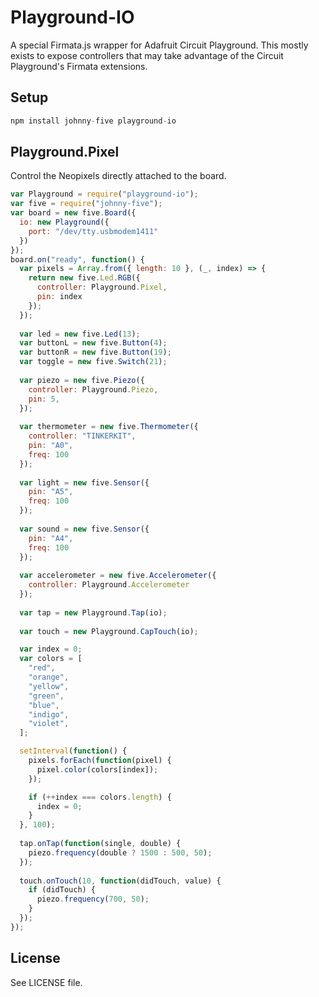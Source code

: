 # Playground-IO

A special Firmata.js wrapper for Adafruit Circuit Playground. This mostly exists to expose controllers that may take advantage of the Circuit Playground's Firmata extensions. 

## Setup

```js
npm install johnny-five playground-io
```

## Playground.Pixel

Control the Neopixels directly attached to the board. 

```js
var Playground = require("playground-io");
var five = require("johnny-five");
var board = new five.Board({ 
  io: new Playground({
    port: "/dev/tty.usbmodem1411"
  })
});
board.on("ready", function() {
  var pixels = Array.from({ length: 10 }, (_, index) => {
    return new five.Led.RGB({
      controller: Playground.Pixel,
      pin: index
    });
  }); 
  
  var led = new five.Led(13); 
  var buttonL = new five.Button(4); 
  var buttonR = new five.Button(19); 
  var toggle = new five.Switch(21); 
  
  var piezo = new five.Piezo({
    controller: Playground.Piezo,
    pin: 5,
  }); 
  
  var thermometer = new five.Thermometer({
    controller: "TINKERKIT",
    pin: "A0",
    freq: 100
  }); 
  
  var light = new five.Sensor({
    pin: "A5",
    freq: 100
  }); 
  
  var sound = new five.Sensor({
    pin: "A4",
    freq: 100
  }); 
  
  var accelerometer = new five.Accelerometer({
    controller: Playground.Accelerometer
  }); 
  
  var tap = new Playground.Tap(io); 
  
  var touch = new Playground.CapTouch(io);

  var index = 0;
  var colors = [
    "red",
    "orange",
    "yellow",
    "green",
    "blue",
    "indigo",
    "violet",
  ];

  setInterval(function() {
    pixels.forEach(function(pixel) {
      pixel.color(colors[index]);
    });

    if (++index === colors.length) {
      index = 0;
    }
  }, 100);
  
  tap.onTap(function(single, double) {
    piezo.frequency(double ? 1500 : 500, 50);
  });
  
  touch.onTouch(10, function(didTouch, value) {
    if (didTouch) {
      piezo.frequency(700, 50);
    }
  });
});
```


## License

See LICENSE file.
